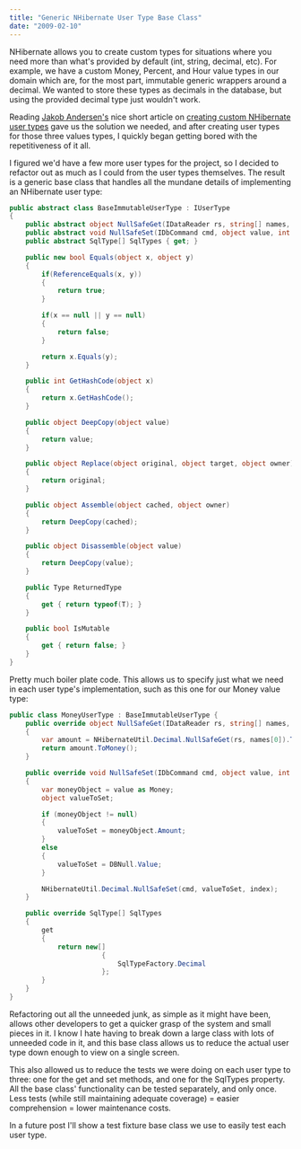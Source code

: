 ```yaml
---
title: "Generic NHibernate User Type Base Class"
date: "2009-02-10"
---
```


NHibernate allows you to create custom types for situations where you need more than what's provided by default (int, string, decimal, etc). For example, we have a custom Money, Percent, and Hour value types in our domain which are, for the most part, immutable generic wrappers around a decimal. We wanted to store these types as decimals in the database, but using the provided decimal type just wouldn't work.

Reading [Jakob Andersen's](http://intellect.dk/) nice short article on [creating custom NHibernate user types](http://intellect.dk/post/Implementing-custom-types-in-nHibernate.aspx) gave us the solution we needed, and after creating user types for those three values types, I quickly began getting bored with the repetitiveness of it all.

I figured we'd have a few more user types for the project, so I decided to refactor out as much as I could from the user types themselves. The result is a generic base class that handles all the mundane details of implementing an NHibernate user type:

```csharp
public abstract class BaseImmutableUserType : IUserType
{
    public abstract object NullSafeGet(IDataReader rs, string[] names, object owner);
    public abstract void NullSafeSet(IDbCommand cmd, object value, int index);
    public abstract SqlType[] SqlTypes { get; }

    public new bool Equals(object x, object y)
    {
        if(ReferenceEquals(x, y))
        {
            return true;
        }

        if(x == null || y == null)
        {
            return false;
        }

        return x.Equals(y);
    }

    public int GetHashCode(object x)
    {
        return x.GetHashCode();
    }

    public object DeepCopy(object value)
    {
        return value;
    }

    public object Replace(object original, object target, object owner)
    {
        return original;
    }

    public object Assemble(object cached, object owner)
    {
        return DeepCopy(cached);
    }

    public object Disassemble(object value)
    {
        return DeepCopy(value);
    }

    public Type ReturnedType
    {
        get { return typeof(T); }
    }

    public bool IsMutable
    {
        get { return false; }
    }
} 
```

Pretty much boiler plate code. This allows us to specify just what we need in each user type's implementation, such as this one for our Money value type:

```csharp
public class MoneyUserType : BaseImmutableUserType {
    public override object NullSafeGet(IDataReader rs, string[] names, object owner)
    {
        var amount = NHibernateUtil.Decimal.NullSafeGet(rs, names[0]).To();
        return amount.ToMoney();
    }

    public override void NullSafeSet(IDbCommand cmd, object value, int index)
    {
        var moneyObject = value as Money;
        object valueToSet;

        if (moneyObject != null)
        {
            valueToSet = moneyObject.Amount;
        }
        else
        {
            valueToSet = DBNull.Value;
        }

        NHibernateUtil.Decimal.NullSafeSet(cmd, valueToSet, index);
    }

    public override SqlType[] SqlTypes
    {
        get
        {
            return new[]
                       {
                           SqlTypeFactory.Decimal
                       };
        }
    }
} 
```

Refactoring out all the unneeded junk, as simple as it might have been, allows other developers to get a quicker grasp of the system and small pieces in it. I know I hate having to break down a large class with lots of unneeded code in it, and this base class allows us to reduce the actual user type down enough to view on a single screen.

This also allowed us to reduce the tests we were doing on each user type to three: one for the get and set methods, and one for the SqlTypes property. All the base class' functionality can be tested separately, and only once. Less tests (while still maintaining adequate coverage) = easier comprehension = lower maintenance costs.

In a future post I'll show a test fixture base class we use to easily test each user type.
